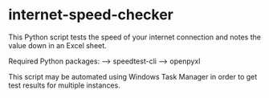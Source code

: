 # internet-speed-checker
This Python script tests the speed of your internet connection and notes the value down in an Excel sheet.

Required Python packages:
--> speedtest-cli
--> openpyxl

This script may be automated using Windows Task Manager in order to get test results for multiple instances.

